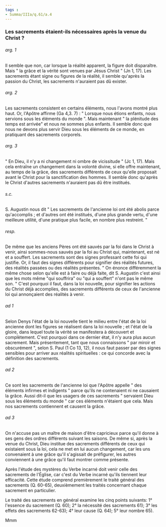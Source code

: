```yaml
---
tags : 
- Summa/IIIa/q.61/a.4
---
```


### Les sacrements étaient-ils nécessaires après la venue du Christ ?



###### arg. 1
Il semble que non, car lorsque la réalité apparent, la figure doit disparaître. Mais " la grâce et la vérité sont venues par Jésus Christ " (Jn 1, 17). Les sacrements étant signe ou figures de la réalité, il semble qu'après la passion du Christ, les sacrements n'auraient pas dû exister. 

###### arg. 2
Les sacrements consistent en certains éléments, nous l'avons montré plus haut. Or, l'Apôtre affirme (Ga 4,3. 7) : " Lorsque nous étions enfants, nous servions sous les éléments du monde ". Mais maintenant " la plénitude des temps est arrivée" et nous ne sommes plus enfants. Il semble donc que nous ne devons plus servir Dieu sous les éléments de ce monde, en pratiquant des sacrements corporels. 

###### arg. 3
" En Dieu, il n'y a ni changement ni ombre de vicissitude " (Jc 1, 17). Mais cela entraîne un changement dans la volonté divine, si elle offre maintenant, au temps de la grâce, des sacrements différents de ceux qu'elle proposait avant le Christ pour la sanctification des hommes. Il semble donc qu'après le Christ d'autres sacrements n'auraient pas dû être institués. 

###### s.c.
S. Augustin nous dit " Les sacrements de l'ancienne loi ont été abolis parce qu'accomplis ; et d'autres ont été institués, d'une plus grande vertu, d'une meilleure utilité, d'une pratique plus facile, en nombre plus restreint. " 

###### resp.
De même que les anciens Pères ont été sauvés par la foi dans le Christ à venir, ainsi sommes-nous sauvés par la foi au Christ qui, maintenant, est né et a souffert. Les sacrements sont des signes professant cette foi qui justifie. Or, il faut des signes différents pour signifier des réalités futures, des réalités passées ou des réalités présentes. " On énonce différemment la même chose selon qu'elle est à faire ou déjà faite, dit S. Augustin c'est ainsi que les mots même "qui souffrira" ou "qui a souffert" n'ont pas le même son. " C'est pourquoi il faut, dans la loi nouvelle, pour signifier les actions du Christ déjà accomplies, des sacrements différents de ceux de l'ancienne loi qui annonçaient des réalités à venir. 

###### ad 1
Selon Denys l'état de la loi nouvelle tient le milieu entre l'état de la loi ancienne dont les figures se réalisent dans la loi nouvelle ; et l'état de la gloire, dans lequel toute la vérité se manifestera à découvert et complètement. C'est pourquoi dans ce dernier état, il n'y aura plus aucun sacrement. Mais présentement, tant que nous connaissons " par miroir et obscurément ", selon S. Paul (1 Co 13, 12), il nous faut passer par des signes sensibles pour arriver aux réalités spirituelles : ce qui concorde avec la définition des sacrements. 

###### ad 2
Ce sont les sacrements de l'ancienne loi que l'Apôtre appelle " des éléments infirmes et indigents " parce qu'ils ne contenaient ni ne causaient la grâce. Aussi dit-il que les usagers de ces sacrements " servaient Dieu sous les éléments du monde " car ces éléments n'étaient que cela. Mais nos sacrements contiennent et causent la grâce. 

###### ad 3
On n'accuse pas un maître de maison d'être capricieux parce qu'il donne à ses gens des ordres différents suivant les saisons. De même si, après la venue du Christ, Dieu institue des sacrements différents de ceux qui existaient sous la loi, cela ne met en lui aucun changement, car les uns convenaient à une grâce qu'il s'agissait de préfigurer, les autres conviennent à une grâce qu'il faut montrer comme présente. 





Après l'étude des mystères du Verbe incarné doit venir celle des sacrements de l'Église, car c'est du Verbe incarné qu'ils tiennent leur efficacité. Cette étude comprend premièrement le traité général des sacrements (Q. 60-65), deuxièmement les traités concernant chaque sacrement en particulier. 

Le traité des sacrements en général examine les cinq points suivants: 1° l'essence du sacrement (Q. 60); 2° la nécessité des sacrements 61); 3° les effets des sacrements 62-63); 4° leur cause (Q. 64); 5° leur nombre 65). 

Mmm

